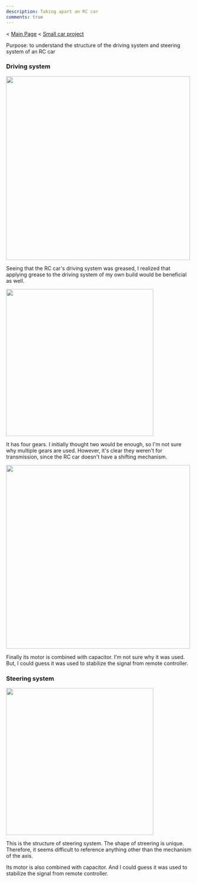 ```yaml
---
description: Taking apart an RC car
comments: true
---
```

< [Main Page](https://enginebeast.github.io/) < [Small car project](https://enginebeast.github.io/2025-09-18-smallcar/)

Purpose: to understand the structure of the driving system and steering system of an RC car  

### Driving system
<img src ="https://raw.githubusercontent.com/enginebeast/RCcar1/main/uploads/greased.png" width="500">  

Seeing that the RC car's driving system was greased, I realized that applying grease to the driving system of my own build would be beneficial as well.

<img src ="https://raw.githubusercontent.com/enginebeast/RCcar1/main/uploads/gears.png" width ="400">

It has four gears. I initially thought two would be enough, so I'm not sure why multiple gears are used. However, it's clear they weren't for transmission, since the RC car doesn't have a shifting mechanism.

<img src ="https://raw.githubusercontent.com/enginebeast/RCcar1/main/uploads/capacitor.png" width ="500">

Finally its motor is combined with capacitor. I'm not sure why it was used. But, I could guess it was used to stabilize the signal from remote controller.

### Steering system
<img src ="https://raw.githubusercontent.com/enginebeast/RCcar1/main/uploads/steering.png" width ="400">

This is the structure of steering system. The shape of streering is unique. Therefore, it seems difficult to reference anything other than the mechanism of the axis.  

Its motor is also combined with capacitor. And I could guess it was used to stabilize the signal from remote controller.
